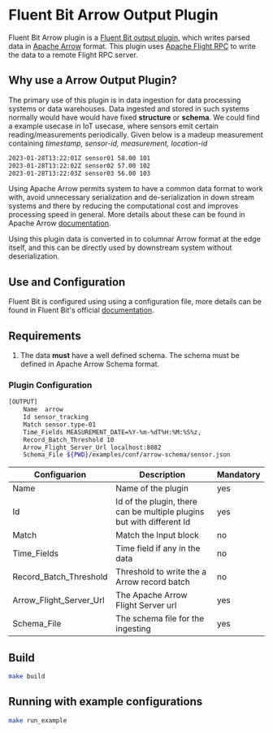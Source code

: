 # Fluent Bit Arrow Output Plugin
Fluent Bit Arrow plugin is a [Fluent Bit output plugin](https://docs.fluentbit.io/manual/v/1.3/output), which writes parsed data in [Apache Arrow](https://arrow.apache.org/) format. This plugin uses [Apache Flight RPC](https://arrow.apache.org/docs/format/Flight.html) to write the data to a remote Flight RPC server.

## Why use a Arrow Output Plugin?
The primary use of this plugin is in data ingestion for data processing systems or data warehouses. Data ingested and stored in such systems normally would have  would have fixed __structure__ or __schema__. We could find a example usecase in IoT usecase, where sensors emit certain reading/measurements periodically. Given below is a madeup measurement containing *timestamp, sensor-id, measurement, location-id*

```bash
2023-01-28T13:22:01Z sensor01 58.00 101
2023-01-28T13:22:02Z sensor02 57.00 102
2023-01-28T13:22:03Z sensor03 56.00 103
```

Using Apache Arrow permits system to have a common data format to work with, avoid unnecessary serialization and de-serialization in down stream systems and there by reducing the computational cost and improves processing speed in general.
More details about these can be found in Apache Arrow [documentation](https://arrow.apache.org/overview/).

Using this plugin data is converted in to columnar Arrow format at the edge itself, and this can be directly used by downstream system without deserialization.

## Use and Configuration

Fluent Bit is configured using using a configuration file, more details can be found in Fluent Bit's official [documentation](https://docs.fluentbit.io/manual/administration/configuring-fluent-bit/classic-mode/configuration-file). 

## Requirements

1. The data __must__ have a well defined schema. The schema must be defined in Apache Arrow Schema format.



### Plugin Configuration

```bash
[OUTPUT]
    Name  arrow 
    Id sensor_tracking
    Match sensor.type-01
    Time_Fields MEASUREMENT_DATE=%Y-%m-%dT%H:%M:%S%z,
    Record_Batch_Threshold 10
    Arrow_Flight_Server_Url localhost:8082
    Schema_File ${PWD}/examples/conf/arrow-schema/sensor.json 
```
| Configuarion |  Description | Mandatory  |
| -----------  | ----------- | ----------- |
|  Name        | Name of the plugin | yes  |
|  Id          | Id of the plugin, there can be multiple plugins but with different Id | yes |
|  Match       | Match the Input block | no |
| Time_Fields  | Time field if any in the data| no |
| Record_Batch_Threshold | Threshold to write the a Arrow record batch| no | 
| Arrow_Flight_Server_Url | The Apache Arrow Flight Server url | yes |
| Schema_File  | The schema file for the ingesting | yes | 

## Build
```bash
make build
```

## Running with example configurations
```bash
make run_example
```
